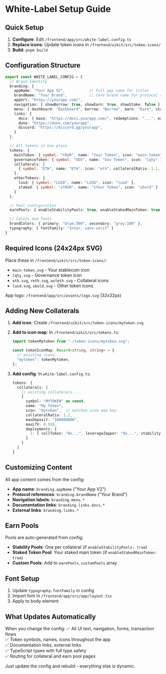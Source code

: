 # White-Label Setup Guide

## Quick Setup

1. **Configure**: Edit `/frontend/app/src/white-label.config.ts`
2. **Replace icons**: Update token icons in `/frontend/uikit/src/token-icons/`
3. **Build**: `pnpm build`

## Configuration Structure

```typescript
export const WHITE_LABEL_CONFIG = {
  // Brand identity
  branding: {
    appName: "Your App V2",           // Full app name for titles
    brandName: "Your Brand",          // Core brand name for protocol references
    appUrl: "https://yourapp.com/",
    navigation: { showBorrow: true, showEarn: true, showStake: false },
    menu: { dashboard: "Dashboard", borrow: "Borrow", earn: "Earn", stake: "Stake" },
    links: {
      docs: { base: "https://docs.yourapp.com/", redemptions: "...", earn: "..." },
      dune: "https://dune.com/yourapp",
      discord: "https://discord.gg/yourapp",
    }
  },

  // All tokens in one place
  tokens: {
    mainToken: { symbol: "YOUR", name: "Your Token", icon: "main-token" },
    governanceToken: { symbol: "GOV", name: "Gov Token", icon: "lqty" },
    collaterals: [
      { symbol: "ETH", name: "ETH", icon: "eth", collateralRatio: 1.1, maxDeposit: "100000000", maxLTV: 0.916, deployments: {...} }
    ],
    otherTokens: {
      lusd: { symbol: "LUSD", name: "LUSD", icon: "lusd" },
      staked: { symbol: "sYOUR", name: "sYour Token", icon: "sbold" }
    }
  },

  // Pool configuration
  earnPools: { enableStabilityPools: true, enableStakedMainToken: true },

  // Colors and fonts
  brandColors: { primary: "blue:500", secondary: "gray:100" },
  typography: { fontFamily: "Inter, sans-serif" }
}
```

## Required Icons (24x24px SVG)

Place these in `/frontend/uikit/src/token-icons/`:
- `main-token.svg` - Your stablecoin icon
- `lqty.svg` - Governance token icon  
- `eth.svg`, `reth.svg`, `wsteth.svg` - Collateral icons
- `lusd.svg`, `sbold.svg` - Other token icons

App logo: `/frontend/app/src/assets/logo.svg` (32x32px)

## Adding New Collaterals

1. **Add icon**: Create `/frontend/uikit/src/token-icons/mytoken.svg`

2. **Add to icon map**: In `/frontend/uikit/src/tokens.ts`:
   ```typescript
   import tokenMytoken from "./token-icons/mytoken.svg";
   
   const tokenIconMap: Record<string, string> = {
     // existing icons...
     "mytoken": tokenMytoken,
   };
   ```

3. **Add config**: In `white-label.config.ts`:
   ```typescript
   tokens: {
     collaterals: [
       // existing collaterals...
       {
         symbol: "MYTOKEN" as const,
         name: "My Token",
         icon: "mytoken",  // matches icon map key
         collateralRatio: 1.2,
         maxDeposit: "100000000",
         maxLTV: 0.916,
         deployments: {
           1: { collToken: "0x...", leverageZapper: "0x...", stabilityPool: "0x...", troveManager: "0x..." }
         }
       }
     ]
   }
   ```

## Customizing Content

All app content comes from the config:
- **App name**: `branding.appName` ("Your App V2")  
- **Protocol references**: `branding.brandName` ("Your Brand")
- **Navigation labels**: `branding.menu.*`
- **Documentation links**: `branding.links.docs.*`
- **External links**: `branding.links.*`

## Earn Pools

Pools are auto-generated from config:
- **Stability Pools**: One per collateral (if `enableStabilityPools: true`)
- **Staked Token Pool**: Your staked main token (if `enableStakedMainToken: true`)  
- **Custom Pools**: Add to `earnPools.customPools` array

## Font Setup

1. Update `typography.fontFamily` in config
2. Import font in `/frontend/app/src/app/layout.tsx`
3. Apply to body element

## What Updates Automatically

When you change the config:
✅ All UI text, navigation, forms, transaction flows  
✅ Token symbols, names, icons throughout the app  
✅ Documentation links, external links  
✅ TypeScript types with full type safety  
✅ Routing for collateral and earn pool pages

Just update the config and rebuild - everything else is dynamic.